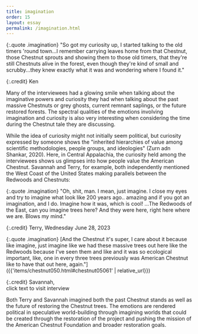 ```yaml
---
title: imagination
order: 15
layout: essay
permalink: /imagination.html
---
```

{:.quote .imagination}
"So got my curiosity up, I started talking to the old timers 'round town...I remember carrying leaves home from that Chestnut, those Chestnut sprouts and showing them to those old timers, that they're still Chestnuts alive in the forest, even though they're kind of small and scrubby...they knew exactly what it was and wondering where I found it." 

{:.credit}
Ken

Many of the interviewees had a glowing smile when talking about the imaginative powers and curiosity they had when talking about the past massive Chestnuts or grey ghosts, current remnant saplings, or the future restored forests. The spectral qualities of the emotions involving imagination and curiosity is also very interesting when considering the time during the Chestnut tale they are discussing.

While the idea of curiosity might not initially seem political, but curiosity expressed by someone shows the "inherited hierarchies of value among scientific methodologies, people groups, and ideologies" (Zurn adn Shankar, 2020). Here, in Central Appalachia, the curiosity held among the interviewees shows us glimpses into how people value the American Chestnut. Savannah and Terry, for example, both independently mentioned the West Coast of the United States making parallels between the Redwoods and Chestnuts:

{:.quote .imagination}
"Oh, shit, man. I mean, just imagine. I close my eyes and try to imagine what look like 200 years ago.. amazing and if you got an imagination, and I do. Imagine how it was, which is cool! ...The Redwoods of the East, can you imagine trees here? And they were here, right here where we are. Blows my mind." 

{:.credit}
Terry, Wednesday June 28, 2023  

{:.quote .imagination}
[And the Chestnut it's super, I care about it because like imagine, just imagine like we had these massive trees out here like the Redwoods because I've seen them and like and it was so ecological important, like, one in every three trees previously was American Chestnut like to have that out here, again."]({{'items/chestnut050.html#chestnut05061' | relative_url}}) 

{:.credit}
Savannah,   
click text to visit interview

Both Terry and Savannah imagined both the past Chestnut stands as well as the future of restoring the Chestnut trees. The emotions are rendered political in speculative world-building through imagining worlds that could be created through the restoration of the project and pushing the mission of the American Chestnut Foundation and broader restoration goals.
